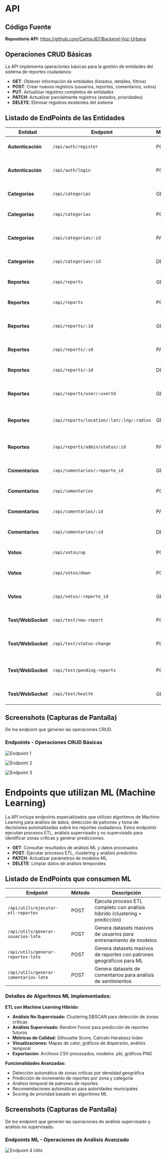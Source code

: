 # API

## Código Fuente
**Repositorio API:** https://github.com/CarlosJ67/Backend-Voz-Urbana

## Operaciones CRUD Básicas
La API implementa operaciones básicas para la gestión de entidades del sistema de reportes ciudadanos:

- **GET**: Obtener información de entidades (listados, detalles, filtros)
- **POST**: Crear nuevos registros (usuarios, reportes, comentarios, votos)
- **PUT**: Actualizar registros completos de entidades
- **PATCH**: Actualizar parcialmente registros (estados, prioridades)
- **DELETE**: Eliminar registros existentes del sistema

## Listado de EndPoints de las Entidades

| Entidad | Endpoint | Método | Descripción |
|---------|----------|--------|-------------|
| **Autenticación** | `/api/auth/register` | POST | Registro de nuevo usuario en el sistema |
| **Autenticación** | `/api/auth/login` | POST | Inicio de sesión y obtención de token JWT |
| **Categorías** | `/api/categorias` | GET | Obtener todas las categorías activas |
| **Categorías** | `/api/categorias` | POST | Crear nueva categoría (solo admin) |
| **Categorías** | `/api/categorias/:id` | PATCH | Actualizar categoría existente (solo admin) |
| **Categorías** | `/api/categorias/:id` | DELETE | Eliminar categoría (solo admin) |
| **Reportes** | `/api/reports` | GET | Listar todos los reportes con filtros |
| **Reportes** | `/api/reports` | POST | Crear nuevo reporte ciudadano |
| **Reportes** | `/api/reports/:id` | GET | Obtener detalle específico de un reporte |
| **Reportes** | `/api/reports/:id` | PATCH | Actualizar reporte existente |
| **Reportes** | `/api/reports/:id` | DELETE | Eliminar reporte del sistema |
| **Reportes** | `/api/reports/user/:userId` | GET | Obtener reportes de un usuario específico |
| **Reportes** | `/api/reports/location/:lat/:lng/:radius` | GET | Buscar reportes por ubicación geográfica |
| **Reportes** | `/api/reports/admin/status/:id` | PATCH | Cambiar estado de reporte (solo admin) |
| **Comentarios** | `/api/comentarios/:reporte_id` | GET | Obtener comentarios de un reporte |
| **Comentarios** | `/api/comentarios` | POST | Crear comentario en un reporte |
| **Comentarios** | `/api/comentarios/:id` | PATCH | Editar comentario propio |
| **Comentarios** | `/api/comentarios/:id` | DELETE | Eliminar comentario propio |
| **Votos** | `/api/votos/up` | POST | Votar positivamente un reporte |
| **Votos** | `/api/votos/down` | POST | Votar negativamente un reporte |
| **Votos** | `/api/votos/:reporte_id` | GET | Obtener estadísticas de votos de un reporte |
| **Test/WebSocket** | `/api/test/new-report` | POST | Probar notificación de nuevo reporte |
| **Test/WebSocket** | `/api/test/status-change` | POST | Probar notificación de cambio de estado |
| **Test/WebSocket** | `/api/test/pending-reports` | POST | Probar notificación de reportes pendientes |
| **Test/WebSocket** | `/api/test/health` | GET | Verificar estado de conectividad |

## Screenshots (Capturas de Pantalla)
De los endpoint que generan las operaciones CRUD.

### Endpoints - Operaciones CRUD Básicas
![Endpoint 1](../../imgs/ScreenshotsAPI/Endp1.png)

![Endpoint 2](../../imgs/ScreenshotsAPI/Endp2.png)

![Endpoint 3](../../imgs/ScreenshotsAPI/Endp3.png)

# Endpoints que utilizan ML (Machine Learning)
La API incluye endpoints especializados que utilizan algoritmos de Machine Learning para análisis de datos, detección de patrones y toma de decisiones automatizadas sobre los reportes ciudadanos. Estos endpoints ejecutan procesos ETL, análisis supervisado y no supervisado para identificar zonas críticas y generar predicciones.

- **GET**: Consultar resultados de análisis ML y datos procesados
- **POST**: Ejecutar procesos ETL, clustering y análisis predictivo
- **PATCH**: Actualizar parámetros de modelos ML
- **DELETE**: Limpiar datos de análisis temporales

## Listado de EndPoints que consumen ML

| Endpoint | Método | Descripción |
|----------|--------|-------------|
| `/api/utils/ejecutar-etl-reportes` | POST | Ejecuta proceso ETL completo con análisis híbrido (clustering + predicción) |
| `/api/utils/generar-usuarios-lote` | POST | Genera datasets masivos de usuarios para entrenamiento de modelos |
| `/api/utils/generar-reportes-lote` | POST | Genera datasets masivos de reportes con patrones geográficos para ML |
| `/api/utils/generar-comentarios-lote` | POST | Genera datasets de comentarios para análisis de sentimientos |

### Detalles de Algoritmos ML Implementados:

**ETL con Machine Learning Híbrido:**
- **Análisis No Supervisado:** Clustering DBSCAN para detección de zonas críticas
- **Análisis Supervisado:** Random Forest para predicción de reportes futuros
- **Métricas de Calidad:** Silhouette Score, Calinski-Harabasz Index
- **Visualizaciones:** Mapas de calor, gráficos de dispersión, análisis temporal
- **Exportación:** Archivos CSV procesados, modelos .pkl, gráficos PNG

**Funcionalidades Avanzadas:**
- Detección automática de zonas críticas por densidad geográfica
- Predicción de incremento de reportes por zona y categoría
- Análisis temporal de patrones de reportes
- Recomendaciones automáticas para autoridades municipales
- Scoring de prioridad basado en algoritmos ML

## Screenshots (Capturas de Pantalla)
De los endpoint que generan las operaciones de análisis supervisado y análisis no supervisado.

### Endpoints ML - Operaciones de Análisis Avanzado
![Endpoint 4 Utils](../../imgs/ScreenshotsAPI/Endp4Utils.png)
